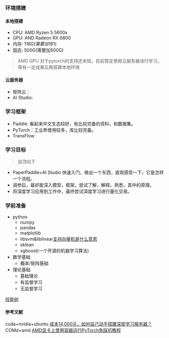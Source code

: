 ### 环境搭建
#### 本地搭建
+ CPU: AMD Ryzen 5 5600x
+ GPU: AND Radeon RX 6800
+ 内存: 1*16G(需要加16*1)
+ 固态: 500G(需要加500G)

> AMD GPU 对于pytorch的支持还未知，目前暂定使用云服务器进行学习，等有一定成果后再搭建本地环境
#### 云服务器
+ 矩阵云：
+ AI Studio:
### 学习框架
+ Paddle: 看起来中文生态较好，有比较完备的资料，和数据集。
+ PyTorch：工业界使用较多，库比较完备。
+ TransFlow

### 学习目标
> 自顶向下
+ PaperPaddle+AI Studio 快速入门，做出一个东西，直观感受一下，它是怎样一个流程。
+ 调参后，最好能深入模型，框架。尝试了解，解释，熟悉，其中的原理。
+ 将深度学习应用到工作中，最终尝试深度学习进行量化交易。

### 学前准备
+ python
  + numpy
  + pandas
  + matplotlib
  + libsvm&liblinear[支持向量机是什么意思](https://www.zhihu.com/question/21094489)
  + sklean
  + xgboost(一个开源的机器学习算法)
+ 数学基础
  + 概率/矩阵基础
+ 理论基础
  + 基础理论
  + 有监督学习
  + 无监督学习
 
 [技能树](https://github.com/ooolize/Reading-notes/blob/main/%E6%8A%80%E8%83%BD%E6%A0%91.jpg)
####  参考文献
cuda+nvidia+ubuntu [成本14,000元，如何自己动手搭建深度学习服务器？](https://www.zhihu.com/search?q=amd%E6%9C%BA%E5%99%A8%E5%AD%A6%E4%B9%A0&utm_content=search_suggestion&type=content)
COMd+amd [AMD显卡上使用容器运行PyTorch免踩坑教程](https://www.shenjc.net/2019/05/28/190527_pytorch_on_rocm/)
